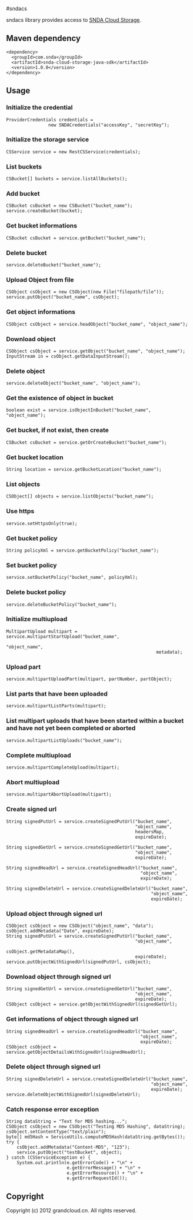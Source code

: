 #sndacs

sndacs library provides access to [SNDA Cloud Storage](http://www.grandcloud.cn/product/ecs).

## Maven dependency

    <dependency>
      <groupId>com.snda</groupId>
      <artifactId>snda-cloud-storage-java-sdk</artifactId>
      <version>1.0.0</version>
    </dependency>

## Usage

### Initialize the credential

    ProviderCredentials credentials = 
                    new SNDACredentials("accessKey", "secretKey");

### Initialize the storage service

    CSService service = new RestCSService(credentials);

### List buckets

    CSBucket[] buckets = service.listAllBuckets();

### Add bucket

    CSBucket csBucket = new CSBucket("bucket_name");
    service.createBucket(bucket);

### Get bucket informations

    CSBucket csBucket = service.getBucket("bucket_name");

### Delete bucket

    service.deleteBucket("bucket_name");

### Upload Object from file

    CSObject csObject = new CSObject(new File("filepath/file"));
    service.putObject("bucket_name", csObject);

### Get object informations

    CSObject csObject = service.headObject("bucket_name", "object_name");

### Download object

    CSObject csObject = service.getObject("bucket_name", "object_name");
    InputStream in = csObject.getDataInputStream();

### Delete object

    service.deleteObject("bucket_name", "object_name");

### Get the existence of object in bucket

    boolean exist = service.isObjectInBucket("bucket_name", "object_name");

### Get bucket, if not exist, then create

    CSBucket csBucket = service.getOrCreateBucket("bucket_name");

### Get bucket location

    String location = service.getBucketLocation("bucket_name");

### List objects

    CSObject[] objects = service.listObjects("bucket_name");

### Use https

    service.setHttpsOnly(true);

### Get bucket policy

    String policyXml = service.getBucketPolicy("bucket_name");

### Set bucket policy

    service.setBucketPolicy("bucket_name", policyXml);

### Delete bucket policy

    service.deleteBucketPolicy("bucket_name");

### Initialize multiupload

    MultipartUpload multipart = service.multipartStartUpload("bucket_name", 
                                                             "object_name",
                                                             metadata);

### Upload part

    service.multipartUploadPart(multipart, partNumber, partObject);

### List parts that have been uploaded

    service.multipartListParts(multipart);

### List multipart uploads that have been started within a bucket and have not yet been completed or aborted

    service.multipartListUploads("bucket_name");

### Complete multiupload

    service.multipartCompleteUpload(multipart);

### Abort multiupload

    service.multipartAbortUpload(multipart);

### Create signed url

    String signedPutUrl = service.createSignedPutUrl("bucket_name",
                                                     "object_name",
                                                     headersMap,
                                                     expireDate);

    String signedGetUrl = service.createSignedGetUrl("bucket_name",
                                                     "object_name",
                                                     expireDate);

    String signedHeadUrl = service.createSignedHeadUrl("bucket_name",
                                                       "object_name",
                                                       expireDate);

    String signedDeleteUrl = service.createSignedDeleteUrl("bucket_name",
                                                           "object_name",
                                                           expireDate);
                                                           
### Upload object through signed url

    CSObject csObject = new CSObject("object_name", "data");
    csObject.addMetadata("Date", expireDate);
    String signedPutUrl = service.createSignedPutUrl("bucket_name", 
                                                     "object_name",
                                                     csObject.getMetadataMap(), 
                                                     expireDate);
    service.putObjectWithSignedUrl(signedPutUrl, csObject);
    
### Download object through signed url

    String signedGetUrl = service.createSignedGetUrl("bucket_name",
                                                     "object_name",
                                                     expireDate);
    CSObject csObject = service.getObjectWithSignedUrl(signedGetUrl);
    
### Get informations of object through signed url

    String signedHeadUrl = service.createSignedHeadUrl("bucket_name",
                                                       "object_name",
                                                       expireDate);
    CSObject csObject = service.getObjectDetailsWithSignedUrl(signedHeadUrl);
    
### Delete object through signed url

    String signedDeleteUrl = service.createSignedDeleteUrl("bucket_name",
                                                           "object_name",
                                                           expireDate);
    service.deleteObjectWithSignedUrl(signedDeleteUrl);
    
### Catch response error exception

    String dataString = "Text for MD5 hashing...";
    CSObject csObject = new CSObject("Testing MD5 Hashing", dataString);
    csObject.setContentType("text/plain");
    byte[] md5Hash = ServiceUtils.computeMD5Hash(dataString.getBytes());
    try {
        csObject.addMetadata("Content-MD5", "123");
        service.putObject("testBucket", object);
    } catch (CSServiceException e) {
        System.out.println(e.getErrorCode() + "\n" + 
                           e.getErrorMessage() + "\n" +
                           e.getErrorResource() + "\n" +
                           e.getErrorRequestId());

## Copyright

Copyright (c) 2012 grandcloud.cn.
All rights reserved.
